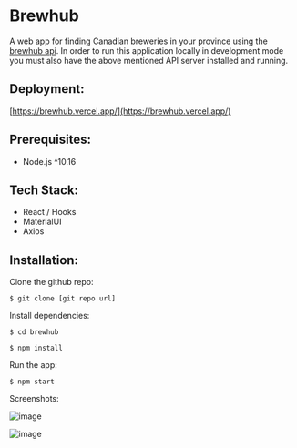# Brewhub

A web app for finding Canadian breweries in your province using the [brewhub api](https://github.com/mmmbacon/brewhub-api). In order to run this application locally in development mode you must also have the above mentioned API server installed and running.

## Deployment:
[https://brewhub.vercel.app/](https://brewhub.vercel.app/)

## Prerequisites:

 * Node.js ^10.16

## Tech Stack:

 * React / Hooks
 * MaterialUI
 * Axios

## Installation:

Clone the github repo:

`$ git clone [git repo url]`

Install dependencies:

`$ cd brewhub`

`$ npm install`

Run the app:

`$ npm start`


Screenshots:

![image](https://user-images.githubusercontent.com/8649801/129053640-47d60452-d080-4489-8452-f483edfd5b13.png)

![image](https://user-images.githubusercontent.com/8649801/129053739-dfee71fa-8e27-4ea9-ae59-5974af3f94b6.png)


